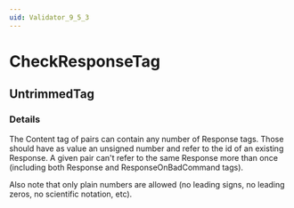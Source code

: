 ```yaml
---
uid: Validator_9_5_3
---
```


# CheckResponseTag

## UntrimmedTag

<!-- Description, Properties, ... sections are auto-generated. -->
<!-- REPLACE ME AUTO-GENERATION -->

### Details

The Content tag of pairs can contain any number of Response tags.
Those should have as value an unsigned number and refer to the id of an existing Response.
A given pair can't refer to the same Response more than once (including both Response and ResponseOnBadCommand tags).

Also note that only plain numbers are allowed (no leading signs, no leading zeros, no scientific notation, etc).

<!-- Uncomment to add example code -->
<!--### Example code-->
